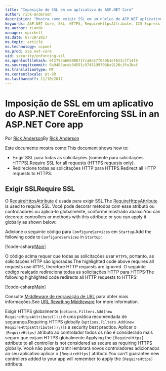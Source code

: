 ```yaml
---
title: "Imposição de SSL em um aplicativo do ASP.NET Core"
author: rick-anderson
description: "Mostra como exigir SSL em um núcleo de ASP.NET aplicativo web"
keywords: ASP.NET Core, SSL, HTTPS, RequireHttpsAttribute, IIS Express
ms.author: riande
manager: wpickett
ms.date: 07/19/2017
ms.topic: article
ms.technology: aspnet
ms.prod: asp.net-core
uid: security/enforcing-ssl
ms.openlocfilehash: 6f2755a606000717ca8a57f045b1ef613c7f14f6
ms.sourcegitcommit: 9a9483aceb34591c97451997036a9120c3fe2baf
ms.translationtype: MT
ms.contentlocale: pt-BR
ms.lasthandoff: 11/10/2017
---
```

# <a name="enforcing-ssl-in-an-aspnet-core-app"></a><span data-ttu-id="7c2f4-104">Imposição de SSL em um aplicativo do ASP.NET Core</span><span class="sxs-lookup"><span data-stu-id="7c2f4-104">Enforcing SSL in an ASP.NET Core app</span></span>

<span data-ttu-id="7c2f4-105">Por [Rick Anderson](https://twitter.com/RickAndMSFT)</span><span class="sxs-lookup"><span data-stu-id="7c2f4-105">By [Rick Anderson](https://twitter.com/RickAndMSFT)</span></span>

<span data-ttu-id="7c2f4-106">Este documento mostra como:</span><span class="sxs-lookup"><span data-stu-id="7c2f4-106">This document shows how to:</span></span>

- <span data-ttu-id="7c2f4-107">Exigir SSL para todas as solicitações (somente para solicitações HTTPS).</span><span class="sxs-lookup"><span data-stu-id="7c2f4-107">Require SSL for all requests (HTTPS requests only).</span></span>
- <span data-ttu-id="7c2f4-108">Redirecione todas as solicitações HTTP para HTTPS.</span><span class="sxs-lookup"><span data-stu-id="7c2f4-108">Redirect all HTTP requests to HTTPS.</span></span>

## <a name="require-ssl"></a><span data-ttu-id="7c2f4-109">Exigir SSL</span><span class="sxs-lookup"><span data-stu-id="7c2f4-109">Require SSL</span></span>

<span data-ttu-id="7c2f4-110">O [RequireHttpsAttribute](https://docs.microsoft.com/aspnet/core/api/microsoft.aspnetcore.mvc.requirehttpsattribute) é usada para exigir SSL.</span><span class="sxs-lookup"><span data-stu-id="7c2f4-110">The [RequireHttpsAttribute](https://docs.microsoft.com/aspnet/core/api/microsoft.aspnetcore.mvc.requirehttpsattribute) is used to require SSL.</span></span> <span data-ttu-id="7c2f4-111">Você pode decorar métodos com esse atributo ou controladores ou aplicá-lo globalmente, conforme mostrado abaixo:</span><span class="sxs-lookup"><span data-stu-id="7c2f4-111">You can decorate controllers or methods with this attribute or you can apply it globally as shown below:</span></span>

<span data-ttu-id="7c2f4-112">Adicione o seguinte código para `ConfigureServices` em `Startup`:</span><span class="sxs-lookup"><span data-stu-id="7c2f4-112">Add the following code to `ConfigureServices` in `Startup`:</span></span>

[!code-csharp[Main](authentication/accconfirm/sample/WebApp1/Startup.cs?name=snippet2&highlight=4-)]

<span data-ttu-id="7c2f4-113">O código acima requer que todas as solicitações usar `HTTPS`, portanto, as solicitações HTTP são ignoradas.</span><span class="sxs-lookup"><span data-stu-id="7c2f4-113">The highlighted code above requires all requests use `HTTPS`, therefore HTTP requests are ignored.</span></span> <span data-ttu-id="7c2f4-114">O seguinte código realçado redireciona todas as solicitações HTTP para HTTPS:</span><span class="sxs-lookup"><span data-stu-id="7c2f4-114">The following highlighted code redirects all HTTP requests to HTTPS:</span></span>

[!code-csharp[Main](authentication/accconfirm/sample/WebApp1/Startup.cs?name=snippet_AddRedirectToHttps&highlight=7-)]

<span data-ttu-id="7c2f4-115">Consulte [Middleware de regravação de URL](xref:fundamentals/url-rewriting) para obter mais informações.</span><span class="sxs-lookup"><span data-stu-id="7c2f4-115">See [URL Rewriting Middleware](xref:fundamentals/url-rewriting) for more information.</span></span>

<span data-ttu-id="7c2f4-116">Exigir HTTPS globalmente (`options.Filters.Add(new RequireHttpsAttribute());`) é uma prática recomendada de segurança.</span><span class="sxs-lookup"><span data-stu-id="7c2f4-116">Requiring HTTPS globally (`options.Filters.Add(new RequireHttpsAttribute());`) is a security best practice.</span></span> <span data-ttu-id="7c2f4-117">Aplicar o `[RequireHttps]` atributo ao controlador todos os não é considerado mais seguro que exijam HTTPS globalmente.</span><span class="sxs-lookup"><span data-stu-id="7c2f4-117">Applying the `[RequireHttps]` attribute to all controller is not considered as secure as requiring HTTPS globally.</span></span> <span data-ttu-id="7c2f4-118">Você não pode garantir lembrará novos controladores adicionados ao seu aplicativo aplicar o `[RequireHttps]` atributo.</span><span class="sxs-lookup"><span data-stu-id="7c2f4-118">You can't guarantee new controllers added to your app will remember to apply the `[RequireHttps]` attribute.</span></span>
